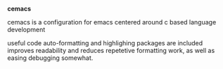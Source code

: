 
**cemacs**

cemacs is a configuration for emacs centered around c based language development

useful code auto-formatting and highlighing packages are included improves readability and reduces 
repetetive formatting work, as well as easing debugging somewhat.
